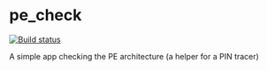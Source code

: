 # pe_check
[![Build status](https://ci.appveyor.com/api/projects/status/d59ouubyha1h6n9f?svg=true)](https://ci.appveyor.com/project/hasherezade/pe-check)

A simple app checking the PE architecture (a helper for a PIN tracer)
